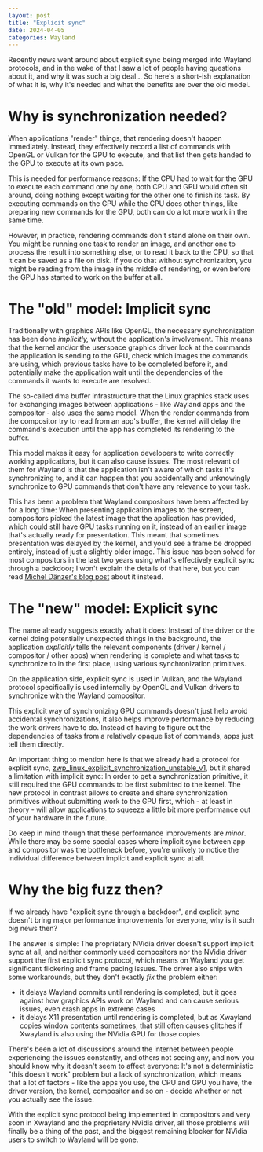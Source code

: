 ```yaml
---
layout: post
title: "Explicit sync"
date: 2024-04-05
categories: Wayland
---
```


Recently news went around about explicit sync being merged into Wayland protocols, and in the wake of that I saw a lot of people having questions about it, and why it was such a big deal... So here's a short-ish explanation of what it is, why it's needed and what the benefits are over the old model.

# Why is synchronization needed?
When applications "render" things, that rendering doesn't happen immediately. Instead, they effectively record a list of commands with OpenGL or Vulkan for the GPU to execute, and that list then gets handed to the GPU to execute at its own pace.

This is needed for performance reasons: If the CPU had to wait for the GPU to execute each command one by one, both CPU and GPU would often sit around, doing nothing except waiting for the other one to finish its task. By executing commands on the GPU while the CPU does other things, like preparing new commands for the GPU, both can do a lot more work in the same time.

However, in practice, rendering commands don't stand alone on their own. You might be running one task to render an image, and another one to process the result into something else, or to read it back to the CPU, so that it can be saved as a file on disk.
If you do that without synchronization, you might be reading from the image in the middle of rendering, or even before the GPU has started to work on the buffer at all.

# The "old" model: Implicit sync
Traditionally with graphics APIs like OpenGL, the necessary synchronization has been done *implicitly,* without the application's involvement. This means that the kernel and/or the userspace graphics driver look at the commands the application is sending to the GPU, check which images the commands are using, which previous tasks have to be completed before it, and potentially make the application wait until the dependencies of the commands it wants to execute are resolved.

The so-called dma buffer infrastructure that the Linux graphics stack uses for exchanging images between applications - like Wayland apps and the compositor - also uses the same model. When the render commands from the compositor try to read from an app's buffer, the kernel will delay the command's execution until the app has completed its rendering to the buffer.

This model makes it easy for application developers to write correctly working applications, but it can also cause issues.
The most relevant of them for Wayland is that the application isn't aware of which tasks it's synchronizing to, and it can happen that you accidentally and unknowingly synchronize to GPU commands that don't have any relevance to your task.

This has been a problem that Wayland compositors have been affected by for a long time:
When presenting application images to the screen, compositors picked the latest image that the application has provided, which could still have GPU tasks running on it,
instead of an earlier image that's actually ready for presentation.
This meant that sometimes presentation was delayed by the kernel, and you'd see a frame be dropped entirely,
instead of just a slightly older image.
This issue has been solved for most compositors in the last two years using what's effectively explicit sync through a backdoor; I won't explain the details of that here, but you can read [Michel Dänzer's blog post](https://blogs.gnome.org/shell-dev/2023/03/30/ensuring-steady-frame-rates-with-gpu-intensive-clients/) about it instead.

# The "new" model: Explicit sync
The name already suggests exactly what it does: Instead of the driver or the kernel doing potentially unexpected things in the background,
the application *explicitly* tells the relevant components (driver / kernel / compositor / other apps) when rendering is complete and what tasks to synchronize to in the first place, using various synchronization primitives.

On the application side, explicit sync is used in Vulkan, and the Wayland protocol specifically is used internally by OpenGL and Vulkan drivers to synchronize with the Wayland compositor.

This explicit way of synchronizing GPU commands doesn't just help avoid accidental synchronizations, it also helps improve performance by reducing the work drivers have to do.
Instead of having to figure out the dependencies of tasks from a relatively opaque list of commands, apps just tell them directly.

An important thing to mention here is that we already had a protocol for explicit sync, [zwp_linux_explicit_synchronization_unstable_v1](https://gitlab.freedesktop.org/wayland/wayland-protocols/-/blob/main/unstable/linux-explicit-synchronization/linux-explicit-synchronization-unstable-v1.xml),
but it shared a limitation with implicit sync: In order to get a synchronization primitive, it still required the GPU commands to be first submitted to the kernel.
The new protocol in contrast allows to create and share synchronization primitives without submitting work to the GPU first, which - at least in theory - will allow applications to squeeze a little bit more performance
out of your hardware in the future.

Do keep in mind though that these performance improvements are *minor*.
While there may be some special cases where implicit sync between app and compositor was the bottleneck before, you're unlikely to notice the individual difference between implicit and explicit sync at all.

# Why the big fuzz then?
If we already have "explicit sync through a backdoor", and explicit sync doesn't bring major performance improvements for everyone, why is it such big news then?

The answer is simple: The proprietary NVidia driver doesn't support implicit sync at all, and neither commonly used compositors nor the NVidia driver support the first explicit sync protocol, which means on Wayland you get significant flickering and frame pacing issues. The driver also ships with some workarounds, but they don't exactly *fix* the problem either:
- it delays Wayland commits until rendering is completed, but it goes against how graphics APIs work on Wayland and can cause serious issues, even crash apps in extreme cases
- it delays X11 presentation until rendering is completed, but as Xwayland copies window contents sometimes, that still often causes glitches if Xwayland is also using the NVidia GPU for those copies

There's been a lot of discussions around the internet between people experiencing the issues constantly, and others not seeing any, and now you should know why it doesn't seem to affect everyone:
It's not a deterministic "this doesn't work" problem but a lack of synchronization, which means that a lot of factors - like the apps you use, the CPU and GPU you have, the driver version, the kernel, compositor and so on - decide whether or not you actually see the issue.

With the explicit sync protocol being implemented in compositors and very soon in Xwayland and the proprietary NVidia driver, all those problems will finally be a thing of the past,
and the biggest remaining blocker for NVidia users to switch to Wayland will be gone.
